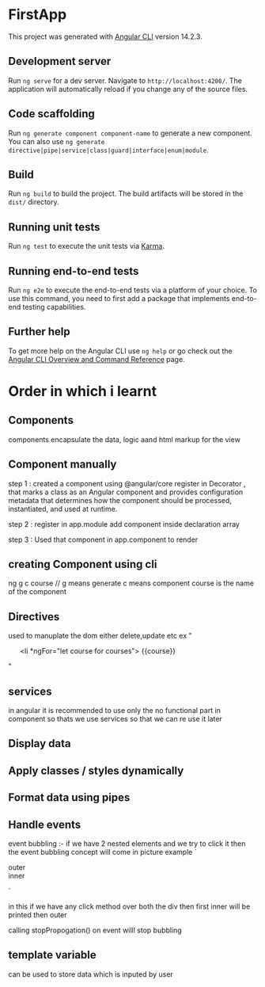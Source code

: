 # FirstApp

This project was generated with [Angular CLI](https://github.com/angular/angular-cli) version 14.2.3.

## Development server

Run `ng serve` for a dev server. Navigate to `http://localhost:4200/`. The application will automatically reload if you change any of the source files.

## Code scaffolding

Run `ng generate component component-name` to generate a new component. You can also use `ng generate directive|pipe|service|class|guard|interface|enum|module`.

## Build

Run `ng build` to build the project. The build artifacts will be stored in the `dist/` directory.

## Running unit tests

Run `ng test` to execute the unit tests via [Karma](https://karma-runner.github.io).

## Running end-to-end tests

Run `ng e2e` to execute the end-to-end tests via a platform of your choice. To use this command, you need to first add a package that implements end-to-end testing capabilities.

## Further help

To get more help on the Angular CLI use `ng help` or go check out the [Angular CLI Overview and Command Reference](https://angular.io/cli) page.


# Order in which i learnt

## Components
components  encapsulate the data, logic aand html markup for the view
## Component manually
step 1 : created a component using @angular/core
register in Decorator , that marks a class as an Angular component and provides configuration metadata that determines how the component should be processed, instantiated, and used at runtime.

step 2 : register in app.module 
add component inside declaration array

step 3 : Used that component in app.component to render

## creating Component using cli
ng g c course  // g means generate c means component course is the       name of the component

## Directives 
used to manuplate the dom either delete,update etc
ex 
"<ul>
    <li *ngFor="let course for courses">
        {{course}}
    </li>
</ul>
"

## services

in angular it is recommended to use only the no functional part in component so thats we use services so that we can re use it later 

## Display data
## Apply classes / styles dynamically
## Format data using pipes
## Handle events

event bubbling :- 
if we have 2 nested elements and we try to click it 
then the event bubbling concept will come in picture 
example
`<div>
    outer
    <div>inner</div>
</div>`

in this if we have any click method over both the div then first inner will be printed then outer

calling stopPropogation() on event willl stop bubbling
 
## template variable 
can be used to store data which is inputed by user